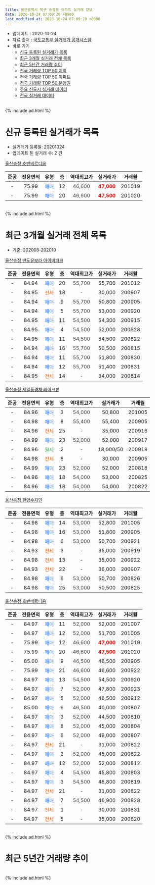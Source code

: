 ```yaml
---
title: 울산광역시 북구 송정동 아파트 실거래 정보
date: 2020-10-24 07:09:20 +0900
last_modified_at: 2020-10-24 07:09:20 +0900
---
```


* 업데이트 : 2020-10-24
* 자료 출처 : [국토교통부 실거래가 공개시스템](http://rt.molit.go.kr)
* 바로 가기
    * [신규 등록된 실거래가 목록](#신규-등록된-실거래가-목록)
    * [최근 3개월 실거래 전체 목록](#최근-3개월-실거래-전체-목록)
    * [최근 5년간 거래량 추이](#최근-5년간-거래량-추이)
    * [전국 거래량 TOP 50 지역](https://inasie.github.io/apt-trade-info/최근-3개월-전국에서-가장-거래가-많이-발생한-지역)
    * [전국 거래량 TOP 50 아파트](https://inasie.github.io/apt-trade-info/최근-3개월-전국에서-가장-거래가-많이-발생한-아파트)
    * [전국 거래량 TOP 50 분양권](https://inasie.github.io/apt-trade-info/최근-3개월-전국에서-가장-거래가-많이-발생한-분양권)
    * [주요 신도시 실거래 데이터](https://inasie.github.io/apt-trade-info/주요-신도시)
    * [전국 실거래 데이터](https://inasie.github.io/apt-trade-info/전국)
<br>
{% include ad.html %}
<br>

# 신규 등록된 실거래가 목록
* 실거래가 등록일: 20201024
* 업데이트 된 실거래 수: 2 건


[울산송정 호반베르디움](https://search.naver.com/search.naver?query=%EC%9A%B8%EC%82%B0%EA%B4%91%EC%97%AD%EC%8B%9C+%EB%B6%81%EA%B5%AC+%EC%86%A1%EC%A0%95%EB%8F%99+%EC%9A%B8%EC%82%B0%EC%86%A1%EC%A0%95+%ED%98%B8%EB%B0%98%EB%B2%A0%EB%A5%B4%EB%94%94%EC%9B%80)

|준공|전용면적|유형|층|역대최고가|실거래가|거래월|
|:---:|:---:|:---:|:---:|:---:|:---:|:---:|
|-|75.99|<span style="color:#4285f3">매매</span>|12|<span style="color:#444444">46,600</span>|<b><span style="color:#ff0000">47,000</span></b>|201019|
|-|75.99|<span style="color:#4285f3">매매</span>|20|<span style="color:#444444">46,600</span>|<b><span style="color:#ff0000">47,500</span></b>|201020|


<br>
{% include ad.html %}
<br>

# 최근 3개월 실거래 전체 목록
* 기준: 202008-202010


[울산송정 반도유보라 아이비파크](https://search.naver.com/search.naver?query=%EC%9A%B8%EC%82%B0%EA%B4%91%EC%97%AD%EC%8B%9C+%EB%B6%81%EA%B5%AC+%EC%86%A1%EC%A0%95%EB%8F%99+%EC%9A%B8%EC%82%B0%EC%86%A1%EC%A0%95+%EB%B0%98%EB%8F%84%EC%9C%A0%EB%B3%B4%EB%9D%BC+%EC%95%84%EC%9D%B4%EB%B9%84%ED%8C%8C%ED%81%AC)

|준공|전용면적|유형|층|역대최고가|실거래가|거래월|
|:---:|:---:|:---:|:---:|:---:|:---:|:---:|
|-|84.94|<span style="color:#4285f3">매매</span>|20|<span style="color:#444444">55,700</span>|55,700|201012|
|-|84.95|<span style="color:#ff5a00">전세</span>|18|<span style="color:#444444">-</span>|30,000|200907|
|-|84.94|<span style="color:#4285f3">매매</span>|9|<span style="color:#444444">55,700</span>|50,800|200905|
|-|84.94|<span style="color:#4285f3">매매</span>|5|<span style="color:#444444">55,700</span>|53,000|200920|
|-|84.95|<span style="color:#4285f3">매매</span>|11|<span style="color:#444444">54,500</span>|54,300|200915|
|-|84.95|<span style="color:#4285f3">매매</span>|4|<span style="color:#444444">54,500</span>|52,000|200928|
|-|84.95|<span style="color:#4285f3">매매</span>|11|<span style="color:#444444">54,500</span>|54,500|200822|
|-|84.94|<span style="color:#4285f3">매매</span>|16|<span style="color:#444444">55,700</span>|50,500|200815|
|-|84.94|<span style="color:#4285f3">매매</span>|11|<span style="color:#444444">55,700</span>|51,800|200830|
|-|84.94|<span style="color:#4285f3">매매</span>|12|<span style="color:#444444">55,700</span>|51,400|200831|
|-|84.95|<span style="color:#ff5a00">전세</span>|14|<span style="color:#444444">-</span>|34,000|200814|

[울산송정 제일풍경채 레이크뷰](https://search.naver.com/search.naver?query=%EC%9A%B8%EC%82%B0%EA%B4%91%EC%97%AD%EC%8B%9C+%EB%B6%81%EA%B5%AC+%EC%86%A1%EC%A0%95%EB%8F%99+%EC%9A%B8%EC%82%B0%EC%86%A1%EC%A0%95+%EC%A0%9C%EC%9D%BC%ED%92%8D%EA%B2%BD%EC%B1%84+%EB%A0%88%EC%9D%B4%ED%81%AC%EB%B7%B0)

|준공|전용면적|유형|층|역대최고가|실거래가|거래월|
|:---:|:---:|:---:|:---:|:---:|:---:|:---:|
|-|84.96|<span style="color:#4285f3">매매</span>|3|<span style="color:#444444">54,000</span>|50,800|201005|
|-|84.98|<span style="color:#4285f3">매매</span>|8|<span style="color:#444444">55,400</span>|55,400|200905|
|-|84.96|<span style="color:#ff5a00">전세</span>|25|<span style="color:#444444">-</span>|35,000|200916|
|-|84.99|<span style="color:#4285f3">매매</span>|23|<span style="color:#444444">52,000</span>|52,000|200917|
|-|84.96|<span style="color:#34a853">월세</span>|2|<span style="color:#444444">-</span>|18,000/50|200918|
|-|84.98|<span style="color:#ff5a00">전세</span>|8|<span style="color:#444444">-</span>|30,000|200905|
|-|84.99|<span style="color:#4285f3">매매</span>|23|<span style="color:#444444">52,000</span>|52,000|200818|
|-|84.96|<span style="color:#4285f3">매매</span>|18|<span style="color:#444444">54,000</span>|53,000|200825|
|-|84.96|<span style="color:#4285f3">매매</span>|18|<span style="color:#444444">54,000</span>|54,000|200822|

[울산송정 한양수자인](https://search.naver.com/search.naver?query=%EC%9A%B8%EC%82%B0%EA%B4%91%EC%97%AD%EC%8B%9C+%EB%B6%81%EA%B5%AC+%EC%86%A1%EC%A0%95%EB%8F%99+%EC%9A%B8%EC%82%B0%EC%86%A1%EC%A0%95+%ED%95%9C%EC%96%91%EC%88%98%EC%9E%90%EC%9D%B8)

|준공|전용면적|유형|층|역대최고가|실거래가|거래월|
|:---:|:---:|:---:|:---:|:---:|:---:|:---:|
|-|84.98|<span style="color:#4285f3">매매</span>|14|<span style="color:#444444">53,000</span>|52,800|201005|
|-|84.98|<span style="color:#4285f3">매매</span>|16|<span style="color:#444444">53,000</span>|51,800|200905|
|-|84.98|<span style="color:#4285f3">매매</span>|6|<span style="color:#444444">53,000</span>|50,700|200921|
|-|84.93|<span style="color:#ff5a00">전세</span>|3|<span style="color:#444444">-</span>|35,000|200919|
|-|84.98|<span style="color:#ff5a00">전세</span>|13|<span style="color:#444444">-</span>|35,000|200922|
|-|84.93|<span style="color:#ff5a00">전세</span>|22|<span style="color:#444444">-</span>|36,000|200907|
|-|84.98|<span style="color:#4285f3">매매</span>|6|<span style="color:#444444">53,000</span>|50,700|200826|
|-|84.98|<span style="color:#4285f3">매매</span>|25|<span style="color:#444444">53,000</span>|50,500|200825|

[울산송정 호반베르디움](https://search.naver.com/search.naver?query=%EC%9A%B8%EC%82%B0%EA%B4%91%EC%97%AD%EC%8B%9C+%EB%B6%81%EA%B5%AC+%EC%86%A1%EC%A0%95%EB%8F%99+%EC%9A%B8%EC%82%B0%EC%86%A1%EC%A0%95+%ED%98%B8%EB%B0%98%EB%B2%A0%EB%A5%B4%EB%94%94%EC%9B%80)

|준공|전용면적|유형|층|역대최고가|실거래가|거래월|
|:---:|:---:|:---:|:---:|:---:|:---:|:---:|
|-|84.97|<span style="color:#4285f3">매매</span>|11|<span style="color:#444444">52,000</span>|52,000|201007|
|-|84.97|<span style="color:#4285f3">매매</span>|12|<span style="color:#444444">52,000</span>|51,700|201005|
|-|75.99|<span style="color:#4285f3">매매</span>|12|<span style="color:#444444">46,600</span>|<b><span style="color:#ff0000">47,000</span></b>|201019|
|-|75.99|<span style="color:#4285f3">매매</span>|20|<span style="color:#444444">46,600</span>|<b><span style="color:#ff0000">47,500</span></b>|201020|
|-|85.00|<span style="color:#4285f3">매매</span>|9|<span style="color:#444444">46,500</span>|46,500|200905|
|-|75.99|<span style="color:#4285f3">매매</span>|21|<span style="color:#444444">46,600</span>|46,600|200922|
|-|84.97|<span style="color:#4285f3">매매</span>|13|<span style="color:#444444">54,500</span>|54,500|200920|
|-|84.97|<span style="color:#4285f3">매매</span>|7|<span style="color:#444444">52,000</span>|47,800|200923|
|-|84.97|<span style="color:#4285f3">매매</span>|5|<span style="color:#444444">52,000</span>|46,500|200912|
|-|85.00|<span style="color:#4285f3">매매</span>|6|<span style="color:#444444">46,500</span>|40,000|200807|
|-|84.97|<span style="color:#4285f3">매매</span>|3|<span style="color:#444444">52,000</span>|44,500|200810|
|-|84.97|<span style="color:#4285f3">매매</span>|8|<span style="color:#444444">52,000</span>|45,000|200804|
|-|84.97|<span style="color:#4285f3">매매</span>|6|<span style="color:#444444">52,000</span>|49,000|200807|
|-|84.97|<span style="color:#ff5a00">전세</span>|21|<span style="color:#444444">-</span>|31,000|200822|
|-|84.97|<span style="color:#4285f3">매매</span>|2|<span style="color:#444444">52,000</span>|45,000|200822|
|-|84.97|<span style="color:#4285f3">매매</span>|12|<span style="color:#444444">52,000</span>|52,000|200812|
|-|84.97|<span style="color:#4285f3">매매</span>|4|<span style="color:#444444">54,500</span>|45,800|200803|
|-|84.97|<span style="color:#4285f3">매매</span>|3|<span style="color:#444444">54,500</span>|48,800|200819|
|-|84.97|<span style="color:#ff5a00">전세</span>|21|<span style="color:#444444">-</span>|31,000|200822|
|-|84.97|<span style="color:#4285f3">매매</span>|7|<span style="color:#444444">54,500</span>|46,900|200828|
|-|84.97|<span style="color:#ff5a00">전세</span>|1|<span style="color:#444444">-</span>|30,000|200831|
|-|84.97|<span style="color:#ff5a00">전세</span>|5|<span style="color:#444444">-</span>|35,000|200820|


<br>
{% include ad.html %}
<br>

# 최근 5년간 거래량 추이


<div style="width:100%;">
    <canvas id="deal_progress" height="200"></canvas>
</div>

<script>
new Chart(document.getElementById("deal_progress"), {
    type: 'line',
    data: {
        labels: ['201510','201511','201512','201601','201602','201603','201604','201605','201606','201607','201608','201609','201610','201611','201612','201701','201702','201703','201704','201705','201706','201707','201708','201709','201710','201711','201712','201801','201802','201803','201804','201805','201806','201807','201808','201809','201810','201811','201812','201901','201902','201903','201904','201905','201906','201907','201908','201909','201910','201911','201912','202001','202002','202003','202004','202005','202006','202007','202008','202009','202010'],
        datasets: [{
            label: '매매',
            pointRadius: 1,
            data: [0, 0, 0, 0, 0, 0, 0, 0, 0, 0, 0, 0, 0, 0, 0, 0, 0, 0, 0, 0, 0, 0, 0, 0, 0, 0, 0, 124, 52, 41, 32, 15, 16, 27, 24, 39, 70, 66, 65, 141, 118, 73, 59, 54, 52, 60, 27, 7, 8, 7, 15, 9, 14, 7, 5, 7, 33, 21, 18, 13, 7],
            borderColor: "rgba(255, 201, 14, 1)",
            backgroundColor: "rgba(255, 201, 14, 0.5)",
            fill: false,
            lineTension: 0
        },{
            label: '전월세',
            pointRadius: 1,
            data: [0, 0, 0, 0, 0, 0, 0, 0, 0, 0, 0, 0, 0, 0, 0, 0, 0, 0, 0, 0, 0, 0, 0, 0, 0, 0, 0, 0, 0, 0, 0, 0, 0, 0, 0, 0, 0, 0, 0, 0, 0, 0, 3, 1, 2, 9, 0, 0, 0, 0, 3, 6, 19, 7, 40, 19, 26, 6, 5, 7, 0],
            borderColor: "rgba(0, 141, 185, 1)",
            backgroundColor: "rgba(0, 141, 185, 0.5)",
            fill: false,
            lineTension: 0
        }
        ]
    },
    options: {
        responsive: true,
        title: {
            display: false
        },
        tooltips: {
            mode: 'index',
            intersect: false
        },
        hover: {
            mode: 'nearest',
            intersect: true
        },
        scales: {
            xAxes: [{
                display: true,
                scaleLabel: {
                    display: true,
                    labelString: '년/월'
                }
            }],
            yAxes: [{
                display: true,
                ticks: {
                    suggestedMin: 0,
                },
                scaleLabel: {
                    display: true,
                    labelString: '실거래 수'
                }
            }]
        }
    }
});

</script>


<br>
{% include ad.html %}
<br>

